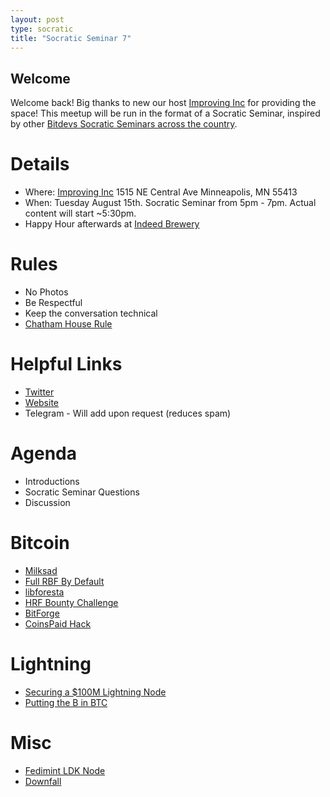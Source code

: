```yaml
---
layout: post
type: socratic
title: "Socratic Seminar 7"
---
```


## Welcome

Welcome back! Big thanks to new our host [Improving Inc](https://improving.com/) for providing the space!
This meetup will be run in the format of a Socratic Seminar, inspired by other [Bitdevs Socratic Seminars across the country](https://bitdevs.org/cities).

# Details
 - Where: [Improving Inc](https://www.google.com/maps/place/1515+NE+Central+Ave,+Minneapolis,+MN+55413/@45.0037797,-93.2469316,17z/data=!4m6!3m5!1s0x52b32d965c06ad57:0x277e62e6c3015129!8m2!3d45.0039428!4d-93.2456978!16s%2Fg%2F11bw3z3dw6) 1515 NE Central Ave Minneapolis, MN 55413
 - When: Tuesday August 15th. Socratic Seminar from 5pm - 7pm. Actual content will start ~5:30pm. 
 - Happy Hour afterwards at [Indeed Brewery](https://www.indeedbrewing.com/)

# Rules
 - No Photos
 - Be Respectful
 - Keep the conversation technical
 - [Chatham House Rule](https://www.facilitator.school/blog/chatham-house-rule)

# Helpful Links
 - [Twitter](https://twitter.com/BitcoinersMPLS)
 - [Website](https://bitdevsmpls.org)
 - Telegram - Will add upon request (reduces spam)

# Agenda
 - Introductions
 - Socratic Seminar Questions
 - Discussion

# Bitcoin
 - [Milksad](https://milksad.info/disclosure.html)
 - [Full RBF By Default](https://lists.linuxfoundation.org/pipermail/bitcoin-dev/2023-July/021823.html)
 - [libforesta](https://blog.dlsouza.lol/2023/07/07/libfloresta.html)
 - [HRF Bounty Challenge](https://twitter.com/gladstein/status/1684567095231778818)
 - [BitForge](https://www.fireblocks.com/blog/bitforge-fireblocks-researchers-uncover-vulnerabilities-in-over-15-major-wallet-providers)
 - [CoinsPaid Hack](https://coinspaid.com/tpost/k4r6jt90p1-the-coinspaid-hack-explained)

# Lightning
 - [Securing a $100M Lightning Node](https://acinq.co/blog/securing-a-100M-lightning-node#)
 - [Putting the B in BTC](https://www.erisian.com.au/wordpress/2023/06/21/putting-the-b-in-btc)

# Misc
 - [Fedimint LDK Node](https://github.com/fedimint/fedimint/pull/2869)
 - [Downfall](https://www.wired.com/story/downfall-flaw-intel-chips/)